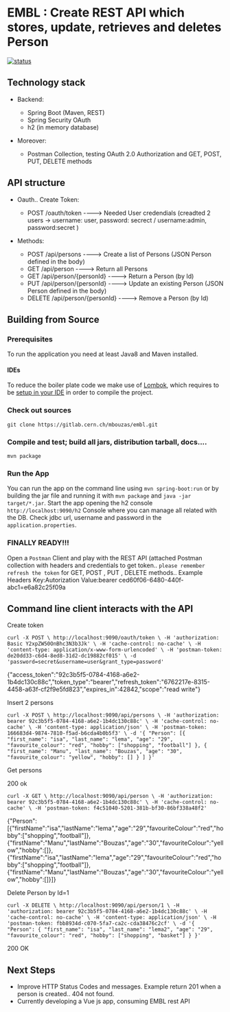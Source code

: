 # EMBL : Create REST API which stores, update, retrieves and deletes Person 
[![status](https://gitlab.cern.ch/mbouzas/embl/activity)](https://gitlab.cern.ch/mbouzas/embl/activity)


## Technology stack

* Backend:
    * Spring Boot (Maven, REST)
    * Spring Security OAuth 
    * h2 (in memory database)

* Moreover:
    * Postman Collection, testing OAuth 2.0 Authorization  and GET, POST, PUT, DELETE methods


## API structure

* Oauth.. Create Token:
    * POST /oauth/token   ----> Needed User credendials (creadted 2 users -> username: user, password: secrect / username:admin, password:secret )

* Methods:
    * POST     /api/persons           ---->  Create a list of Persons (JSON Person defined in the body)
    * GET      /api/person            ---->  Return all Persons
    * GET      /api/person/{personId} ---->  Return a Person (by Id)
    * PUT      /api/person/{personId} ---->  Update an existing Person (JSON Person defined in the body)
    * DELETE   /api/person/{personId} ---->  Remove a Person (by Id)

## Building from Source

### Prerequisites

To run the application you need at least Java8 and Maven installed.

#### IDEs

To reduce the boiler plate code we make use of [Lombok](https://projectlombok.org/), which requires to be [setup in your IDE](https://projectlombok.org/setup/overview) in order to compile the project.

### Check out sources
`git clone https://gitlab.cern.ch/mbouzas/embl.git`

### Compile and test; build all jars, distribution tarball, docs....
`mvn package`

### Run the App
You can run the app on the command line using `mvn spring-boot:run` or by building the jar file and running it with `mvn package` and `java -jar target/*.jar`.
Start the app opening the h2 console
`http://localhost:9090/h2` Console where you can manage all related with the DB. Check jdbc url, username and password in the `application.properties`.

### FINALLY READY!!!
Open a `Postman` Client and play with the REST API (attached Postman collection with headers and credentials to get token.. `please remember refresh the token` for GET, POST , PUT , DELETE methods.. Example Headers  Key:Autorization Value:bearer ced60f06-6480-440f-abc1=e6a82c25f09a

## Command line client interacts with the API
Create token

`curl -X POST \
  http://localhost:9090/oauth/token \
  -H 'authorization: Basic Y2xpZW50OnBhc3N3b3Jk' \
  -H 'cache-control: no-cache' \
  -H 'content-type: application/x-www-form-urlencoded' \
  -H 'postman-token: de20dd33-c6d4-8ed8-31d2-dc19882cf015' \
  -d 'password=secret&username=user&grant_type=password'`

{"access_token":"92c3b5f5-0784-4168-a6e2-1b4dc130c88c","token_type":"bearer","refresh_token":"6762217e-8315-4458-a63f-cf2f9e5fd823","expires_in":42842,"scope":"read write"}

Insert 2 persons

`curl -X POST \
  http://localhost:9090/api/persons \
  -H 'authorization: bearer 92c3b5f5-0784-4168-a6e2-1b4dc130c88c' \
  -H 'cache-control: no-cache' \
  -H 'content-type: application/json' \
  -H 'postman-token: 166683d4-9874-7810-f5ad-b6cda4b0b5f3' \
  -d '{
  "Person": [{
    "first_name": "isa",
    "last_name": "lema",
    "age": "29",
    "favourite_colour": "red",
    "hobby": ["shopping", "football"]
  },
{
    "first_name": "Manu",
    "last_name": "Bouzas",
    "age": "30",
    "favourite_colour": "yellow",
    "hobby": []
  }
]
}'`

Get persons

200 ok

`curl -X GET \
  http://localhost:9090/api/person \
  -H 'authorization: bearer 92c3b5f5-0784-4168-a6e2-1b4dc130c88c' \
  -H 'cache-control: no-cache' \
  -H 'postman-token: f4c51040-5201-381b-bf30-86bf338a48f2'`
  
  {"Person":[{"firstName":"isa","lastName":"lema","age":"29","favouriteColour":"red","hobby":["shopping","football"]},{"firstName":"Manu","lastName":"Bouzas","age":"30","favouriteColour":"yellow","hobby":[]},{"firstName":"isa","lastName":"lema","age":"29","favouriteColour":"red","hobby":["shopping","football"]},{"firstName":"Manu","lastName":"Bouzas","age":"30","favouriteColour":"yellow","hobby":[]}]}

Delete Person by Id=1
  
  `curl -X DELETE \
  http://localhost:9090/api/person/1 \
  -H 'authorization: bearer 92c3b5f5-0784-4168-a6e2-1b4dc130c88c' \
  -H 'cache-control: no-cache' \
  -H 'content-type: application/json' \
  -H 'postman-token: fbb8934d-c070-5fa7-ca2c-cda38476c2cf' \
  -d '{
  "Person": {
    "first_name": "isa",
    "last_name": "lema2",
    "age": "29",
    "favourite_colour": "red",
    "hobby": ["shopping", "basket"]
  }
}'`

200 OK


## Next Steps
* Improve HTTP Status Codes and messages. Example return 201 when a person is created.. 404 not found.
* Currently developing a Vue js app, consuming  EMBL rest API
   

